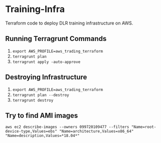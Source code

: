 # Training-Infra

Terraform code to deploy DLR training infrastructure on AWS.

## Running Terragrunt Commands

1. `export AWS_PROFILE=aws_trading_terraform`
2. `terragrunt plan`
3. `terragrunt apply -auto-approve`


## Destroying Infrastructure

1. `export AWS_PROFILE=aws_trading_terraform`
2. `terragrunt plan --destroy`
3. `terragrunt destroy`


## Try to find AMI images

`aws ec2 describe-images --owners 099720109477 --filters "Name=root-device-type,Values=ebs" "Name=architecture,Values=x86_64" "Name=description,Values=*18.04*"`
